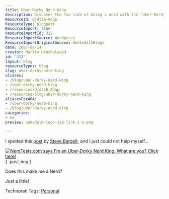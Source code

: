 ```yaml
---
title: Uber-Dorky Nerd King
description: Discover the fun side of being a nerd with the 'Uber-Dorky Nerd King' post! Join Martin Hinshelwood as he explores personal geekiness and self-identity.
ResourceId: Ujdt5B-Adqp
ResourceType: blogpost
ResourceImport: true
ResourceImportId: 312
ResourceImportSource: Wordpress
ResourceImportOriginalSource: GeeksWithBlogs
date: 2007-09-14
creator: Martin Hinshelwood
id: "312"
layout: blog
resourceTypes: blog
slug: uber-dorky-nerd-king
aliases:
- /blog/uber-dorky-nerd-king
- /uber-dorky-nerd-king
- /resources/Ujdt5B-Adqp
- /resources/blog/uber-dorky-nerd-king
aliasesFor404:
- /uber-dorky-nerd-king
- /blog/uber-dorky-nerd-king
categories:
- me
preview: nakedalm-logo-128-link-1-1.png

---
```

I spotted this [post](http://geekswithblogs.net/sbargelt/archive/2007/09/13/115331.aspx "Uber-Dorky Nerd King") by [Steve Bargelt](http://geekswithblogs.net/sbargelt/), and I just could not help myself...

[![NerdTests.com says I'm an Uber-Dorky Nerd King.  What are you?  Click here!](images/6613a1c2fd826e89.png)](http://www.nerdtests.com/nt2ref.html)
{ .post-img }

Does this make me a Nerd?

Just a little!

Technorati Tags: [Personal](http://technorati.com/tags/Personal)
